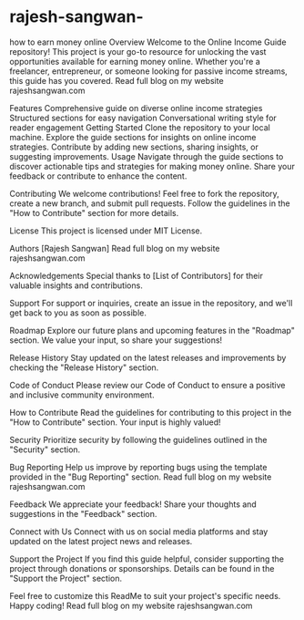 # rajesh-sangwan-
how to earn money online 
Overview
Welcome to the Online Income Guide repository! This project is your go-to resource for unlocking the vast opportunities available for earning money online. Whether you're a freelancer, entrepreneur, or someone looking for passive income streams, this guide has you covered.
Read full blog on my website rajeshsangwan.com

Features
Comprehensive guide on diverse online income strategies
Structured sections for easy navigation
Conversational writing style for reader engagement
Getting Started
Clone the repository to your local machine.
Explore the guide sections for insights on online income strategies.
Contribute by adding new sections, sharing insights, or suggesting improvements.
Usage
Navigate through the guide sections to discover actionable tips and strategies for making money online. Share your feedback or contribute to enhance the content.

Contributing
We welcome contributions! Feel free to fork the repository, create a new branch, and submit pull requests. Follow the guidelines in the "How to Contribute" section for more details.

License
This project is licensed under MIT License.

Authors
[Rajesh Sangwan]
Read full blog on my website rajeshsangwan.com

Acknowledgements
Special thanks to [List of Contributors] for their valuable insights and contributions.

Support
For support or inquiries, create an issue in the repository, and we'll get back to you as soon as possible.

Roadmap
Explore our future plans and upcoming features in the "Roadmap" section. We value your input, so share your suggestions!

Release History
Stay updated on the latest releases and improvements by checking the "Release History" section.

Code of Conduct
Please review our Code of Conduct to ensure a positive and inclusive community environment.

How to Contribute
Read the guidelines for contributing to this project in the "How to Contribute" section. Your input is highly valued!

Security
Prioritize security by following the guidelines outlined in the "Security" section.

Bug Reporting
Help us improve by reporting bugs using the template provided in the "Bug Reporting" section.
Read full blog on my website rajeshsangwan.com

Feedback
We appreciate your feedback! Share your thoughts and suggestions in the "Feedback" section.

Connect with Us
Connect with us on social media platforms and stay updated on the latest project news and releases.

Support the Project
If you find this guide helpful, consider supporting the project through donations or sponsorships. Details can be found in the "Support the Project" section.

Feel free to customize this ReadMe to suit your project's specific needs. Happy coding!
Read full blog on my website rajeshsangwan.com








